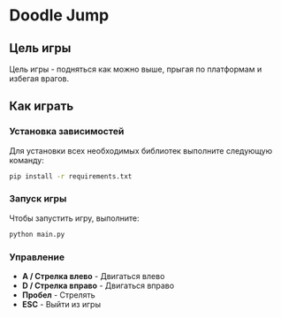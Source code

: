 # Doodle Jump

## Цель игры

Цель игры - подняться как можно выше, прыгая по платформам и избегая врагов.

## Как играть

### Установка зависимостей

Для установки всех необходимых библиотек выполните следующую команду:

```bash
pip install -r requirements.txt
```

### Запуск игры

Чтобы запустить игру, выполните:

```bash
python main.py
```

### Управление

-   **A / Стрелка влево** - Двигаться влево
-   **D / Стрелка вправо** - Двигаться вправо
-   **Пробел** - Стрелять
-   **ESC** - Выйти из игры